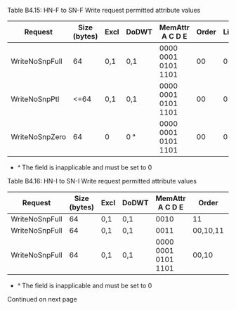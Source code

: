 Table B4.15: HN-F to SN-F Write request permitted attribute values

| Request        | Size (bytes) | Excl | DoDWT | MemAttr A C D E                       | Order | LikelyShared | ExpCompAck |
|----------------|--------------|------|-------|---------------------------------------|-------|--------------|------------|
| WriteNoSnpFull | 64           | 0,1  | 0,1   | 0000 </br> 0001 </br> 0101 </br> 1101 | 00    | 0 ᵃ          | 0 ᵃ        |
| WriteNoSnpPtl  | <=64         | 0,1  | 0,1   | 0000 </br> 0001 </br> 0101 </br> 1101 | 00    | 0 ᵃ          | 0 ᵃ        |
| WriteNoSnpZero | 64           | 0    | 0 ᵃ   | 0000 </br> 0001 </br> 0101 </br> 1101 | 00    | 0 ᵃ          | 0 ᵃ        |

- ᵃ The field is inapplicable and must be set to 0

Table B4.16: HN-I to SN-I Write request permitted attribute values

| Request        | Size (bytes) | Excl | DoDWT | MemAttr A C D E                       | Order    | LikelyShared | ExpCompAck |
|----------------|--------------|------|-------|---------------------------------------|----------|--------------|------------|
| WriteNoSnpFull | 64           | 0,1  | 0,1   | 0010                                  | 11       | 0 ᵃ          | 0 ᵃ        |
| WriteNoSnpFull | 64           | 0,1  | 0,1   | 0011                                  | 00,10,11 | 0 ᵃ          | 0 ᵃ        |
| WriteNoSnpFull | 64           | 0,1  | 0,1   | 0000 </br> 0001 </br> 0101 </br> 1101 | 00,10    | 0 ᵃ          | 0 ᵃ        |

- ᵃ The field is inapplicable and must be set to 0

Continued on next page
